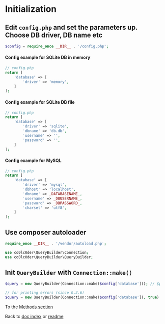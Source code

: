 # Initialization
## Edit `config.php` and set the parameters up. Choose DB driver, DB name etc
```php
$config = require_once __DIR__ . '/config.php';
```
#### Config example for SQLite DB in memory
```php
// config.php
return [
    'database' => [
        'driver' => 'memory',
    ]
];
```
#### Config example for SQLite DB file
```php
// config.php
return [
    'database' => [
        'driver' => 'sqlite',
        'dbname' => 'db.db',
        'username' => '',
        'password' => '',
    ]
];
```
#### Config example for MySQL
```php
// config.php
return [
    'database' => [
        'driver' => 'mysql',
        'dbhost' => 'localhost',
        'dbname' => _DATABASENAME_,
        'username' => _DBUSERNAME_,
        'password' => _DBPASSWORD_,
        'charset' => 'utf8',
    ]
];
```
## Use composer autoloader
```php
require_once __DIR__ . '/vendor/autoload.php';

use co0lc0der\QueryBuilder\Connection;
use co0lc0der\QueryBuilder\QueryBuilder;
```
## Init `QueryBuilder` with `Connection::make()`
```php
$query = new QueryBuilder(Connection::make($config['database'])); // $printErrors = false

// for printing errors (since 0.3.6)
$query = new QueryBuilder(Connection::make($config['database']), true)
```

To the [Methods section](Methods.md)

Back to [doc index](index.md) or [readme](../README.md)
